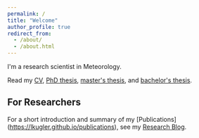 ```yaml
---
permalink: /
title: "Welcome"
author_profile: true
redirect_from: 
  - /about/
  - /about.html
---
```


I'm a research scientist in Meteorology. 

Read my [CV](https://lkugler.github.io/cv), [PhD thesis](https://lkugler.github.io/dissertation), [master's thesis](https://lkugler.github.io/mthesis), and [bachelor's thesis](https://lkugler.github.io/mthesis).

## For Researchers
For a short introduction and summary of my [Publications] (https://lkugler.github.io/publications), see my [Research Blog](https://lkugler.github.io/blog). 

